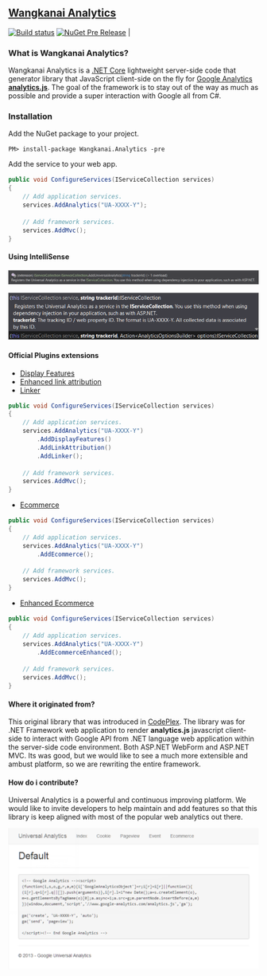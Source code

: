## [Wangkanai Analytics](http://analytics.wangkanai.org/)

[![Build status](https://ci.appveyor.com/api/projects/status/t46adtm386rxiqam?svg=true)](https://ci.appveyor.com/project/wangkanai/analytics) 
[![NuGet Pre Release](https://img.shields.io/nuget/vpre/Wangkanai.Analytics.svg?maxAge=3600)](https://www.nuget.org/packages/Wangkanai.Analytics/) |

### What is Wangkanai Analytics?
Wangkanai Analytics is a [.NET Core](https://dotnet.github.io/) lightweight server-side code that generator library that JavaScript client-side on the fly for [Google Analytics **analytics.js**](https://developers.google.com/analytics/devguides/collection/analyticsjs/). The goal of the framework is to stay out of the way as much as possible and provide a super interaction with Google all from C#.

### Installation

Add the NuGet package to your project.

```
PM> install-package Wangkanai.Analytics -pre
```

Add the service to your web app.

```csharp
public void ConfigureServices(IServiceCollection services)
{
    // Add application services.
    services.AddAnalytics("UA-XXXX-Y");

    // Add framework services.
    services.AddMvc();    
}
```

#### Using IntelliSense

![AddAnalytics IntelliSense](wiki/images/AddAnalytics-Intellisense.png)

![AddAnalytics TrackerId](wiki/images/AddAnalytics-trackerId.png)

#### Official Plugins extensions
- [Display Features](https://developers.google.com/analytics/devguides/collection/analyticsjs/display-features)
- [Enhanced link attribution](https://developers.google.com/analytics/devguides/collection/analyticsjs/enhanced-link-attribution)
- [Linker](https://developers.google.com/analytics/devguides/collection/analyticsjs/linker)
```csharp
public void ConfigureServices(IServiceCollection services)
{
    // Add application services.
    services.AddAnalytics("UA-XXXX-Y")
        .AddDisplayFeatures()
        .AddLinkAttribution()
        .AddLinker(); 

    // Add framework services.
    services.AddMvc();       
}
```
- [Ecommerce](https://developers.google.com/analytics/devguides/collection/analyticsjs/ecommerce)
```csharp
public void ConfigureServices(IServiceCollection services)
{
    // Add application services.
    services.AddAnalytics("UA-XXXX-Y")
        .AddEcommerce();        

    // Add framework services.
    services.AddMvc();
}
```
- [Enhanced Ecommerce](https://developers.google.com/analytics/devguides/collection/analyticsjs/enhanced-ecommerce)
```csharp
public void ConfigureServices(IServiceCollection services)
{
    // Add application services.
    services.AddAnalytics("UA-XXXX-Y")
        .AddEcommerceEnhanced(); 

    // Add framework services.
    services.AddMvc();       
}
```

#### Where it originated from?
This original library that was introduced in [CodePlex](http://Analytics.codeplex.com). The library was for .NET Framework web application to render **analytics.js** javascript client-side to interact with Google API from .NET language web application within the server-side code environment. Both ASP.NET WebForm and ASP.NET MVC. Its was good, but we would like to see a much more extensible and ambust platform, so we are rewriting the entire framework.

#### How do i contribute?
Universal Analytics is a powerful and continuous improving platform. We would like to invite developers to help maintain and add features so that this library is keep aligned with most of the popular web analytics out there. 


![mvc showcase](https://raw.githubusercontent.com/wangkanai/analytics/master/Analytics/wiki/Universal-Analytics-Mvc.png)
